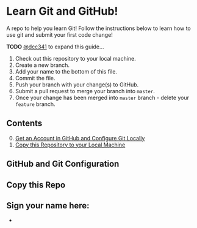 # Learn Git and GitHub!

A repo to help you learn Git! Follow the instructions below to learn how to use git and submit your first code change!

**TODO** [@dcc341](https://github.uwhealth.wisc.edu/dcc341) to expand this guide...

1. Check out this repository to your local machine.
2. Create a new branch.
3. Add your name to the bottom of this file.
4. Commit the file.
5. Push your branch with your change(s) to GitHub.
6. Submit a pull request to merge your branch into `master`.
7. Once your change has been merged into `master` branch - delete your `feature` branch.

## Contents
0. [Get an Account in GitHub and Configure Git Locally](#github-and-git-configuration)
1. [Copy this Repository to your Local Machine](#copy-this-repo)

## GitHub and Git Configuration

## Copy this Repo

## Sign your name here:
*

